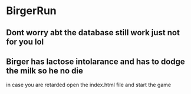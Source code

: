 # BirgerRun

Dont worry abt the database still work just not for you lol
-
Birger has lactose intolarance and has to dodge the milk so he no die
-
in case you are retarded open the index.html file and start the game
